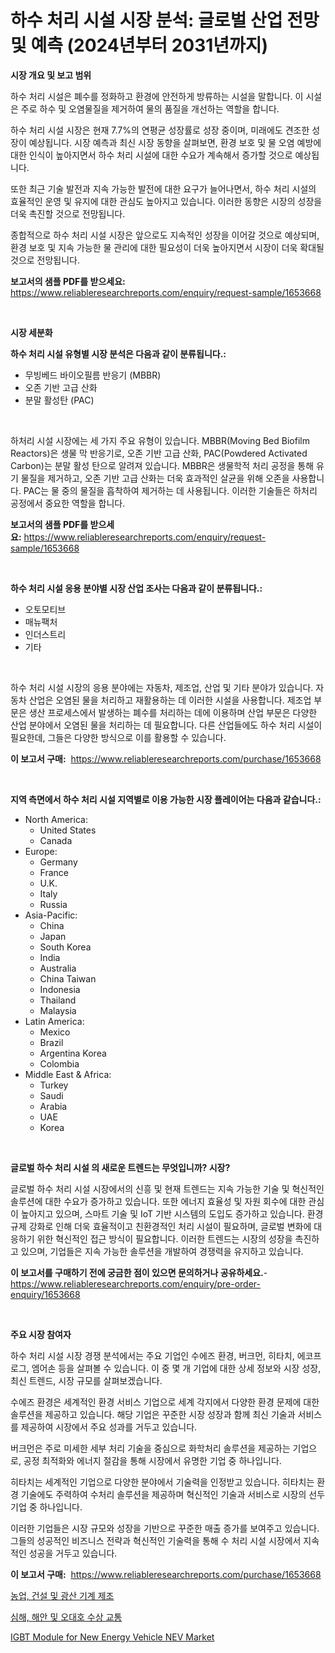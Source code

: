 <p><h1>하수 처리 시설 시장 분석: 글로벌 산업 전망 및 예측 (2024년부터 2031년까지)</h1></p><p><strong>시장 개요 및 보고 범위</strong></p>
<p><p>하수 처리 시설은 폐수를 정화하고 환경에 안전하게 방류하는 시설을 말합니다. 이 시설은 주로 하수 및 오염물질을 제거하여 물의 품질을 개선하는 역할을 합니다. </p><p>하수 처리 시설 시장은 현재 7.7%의 연평균 성장률로 성장 중이며, 미래에도 견조한 성장이 예상됩니다. 시장 예측과 최신 시장 동향을 살펴보면, 환경 보호 및 물 오염 예방에 대한 인식이 높아지면서 하수 처리 시설에 대한 수요가 계속해서 증가할 것으로 예상됩니다. </p><p>또한 최근 기술 발전과 지속 가능한 발전에 대한 요구가 늘어나면서, 하수 처리 시설의 효율적인 운영 및 유지에 대한 관심도 높아지고 있습니다. 이러한 동향은 시장의 성장을 더욱 촉진할 것으로 전망됩니다. </p><p>종합적으로 하수 처리 시설 시장은 앞으로도 지속적인 성장을 이어갈 것으로 예상되며, 환경 보호 및 지속 가능한 물 관리에 대한 필요성이 더욱 높아지면서 시장이 더욱 확대될 것으로 전망됩니다.</p></p>
<p><strong>보고서의 샘플 PDF를 받으세요:</strong> <a href="https://www.reliableresearchreports.com/enquiry/request-sample/1653668">https://www.reliableresearchreports.com/enquiry/request-sample/1653668</a></p>
<p>&nbsp;</p>
<p><strong>시장 세분화</strong></p>
<p><strong>하수 처리 시설 유형별 시장 분석은 다음과 같이 분류됩니다.:</strong></p>
<p><ul><li>무빙베드 바이오필름 반응기 (MBBR)</li><li>오존 기반 고급 산화</li><li>분말 활성탄 (PAC)</li></ul></p>
<p>&nbsp;</p>
<p><p>하처리 시설 시장에는 세 가지 주요 유형이 있습니다. MBBR(Moving Bed Biofilm Reactors)은 생물 막 반응기로, 오존 기반 고급 산화, PAC(Powdered Activated Carbon)는 분말 활성 탄으로 알려져 있습니다. MBBR은 생물학적 처리 공정을 통해 유기 물질을 제거하고, 오존 기반 고급 산화는 더욱 효과적인 살균을 위해 오존을 사용합니다. PAC는 물 중의 물질을 흡착하여 제거하는 데 사용됩니다. 이러한 기술들은 하처리 공정에서 중요한 역할을 합니다.</p></p>
<p><strong>보고서의 샘플 PDF를 받으세요:</strong>&nbsp;<a href="https://www.reliableresearchreports.com/enquiry/request-sample/1653668">https://www.reliableresearchreports.com/enquiry/request-sample/1653668</a></p>
<p>&nbsp;</p>
<p><strong> 하수 처리 시설 응용 분야별 시장 산업 조사는 다음과 같이 분류됩니다.:</strong></p>
<p><ul><li>오토모티브</li><li>매뉴팩처</li><li>인더스트리</li><li>기타</li></ul></p>
<p>&nbsp;</p>
<p><p>하수 처리 시설 시장의 응용 분야에는 자동차, 제조업, 산업 및 기타 분야가 있습니다. 자동차 산업은 오염된 물을 처리하고 재활용하는 데 이러한 시설을 사용합니다. 제조업 부문은 생산 프로세스에서 발생하는 폐수를 처리하는 데에 이용하며 산업 부문은 다양한 산업 분야에서 오염된 물을 처리하는 데 필요합니다. 다른 산업들에도 하수 처리 시설이 필요한데, 그들은 다양한 방식으로 이를 활용할 수 있습니다.</p></p>
<p><strong>이 보고서 구매:</strong>&nbsp; <a href="https://www.reliableresearchreports.com/purchase/1653668">https://www.reliableresearchreports.com/purchase/1653668</a></p>
<p>&nbsp;</p>
<p><strong>지역 측면에서 하수 처리 시설 지역별로 이용 가능한 시장 플레이어는 다음과 같습니다.:</strong></p>
<p><ul>
    <li>
        North America:
        <ul>
            <li>United States</li>
            <li>Canada</li>
        </ul>
    </li>
    <li>
        Europe:
        <ul>
            <li>Germany</li>
            <li>France</li>
            <li>U.K.</li>
            <li>Italy</li>
            <li>Russia</li>
        </ul>
    </li>
    <li>
        Asia-Pacific:
        <ul>
            <li>China</li>
            <li>Japan</li>
            <li>South Korea</li>
            <li>India</li>
            <li>Australia</li>
            <li>China Taiwan</li>
            <li>Indonesia</li>
            <li>Thailand</li>
            <li>Malaysia</li>
        </ul>
    </li>
    <li>
        Latin America:
        <ul>
            <li>Mexico</li>
            <li>Brazil</li>
            <li>Argentina Korea</li>
            <li>Colombia</li>
        </ul>
    </li>
    <li>
        Middle East & Africa:
        <ul>
            <li>Turkey</li>
            <li>Saudi</li>
            <li>Arabia</li>
            <li>UAE</li>
            <li>Korea</li>
        </ul>
    </li>
    </ul></p>
<p>&nbsp;</p>
<p><strong>글로벌 하수 처리 시설 의 새로운 트렌드는 무엇입니까? 시장?</strong></p>
<p><p>글로벌 하수 처리 시설 시장에서의 신흥 및 현재 트렌드는 지속 가능한 기술 및 혁신적인 솔루션에 대한 수요가 증가하고 있습니다. 또한 에너지 효율성 및 자원 회수에 대한 관심이 높아지고 있으며, 스마트 기술 및 IoT 기반 시스템의 도입도 증가하고 있습니다. 환경 규제 강화로 인해 더욱 효율적이고 친환경적인 처리 시설이 필요하며, 글로벌 변화에 대응하기 위한 혁신적인 접근 방식이 필요합니다. 이러한 트렌드는 시장의 성장을 촉진하고 있으며, 기업들은 지속 가능한 솔루션을 개발하여 경쟁력을 유지하고 있습니다.</p></p>
<p><strong>이 보고서를 구매하기 전에 궁금한 점이 있으면 문의하거나 공유하세요.</strong>- <a href="https://www.reliableresearchreports.com/enquiry/pre-order-enquiry/1653668">https://www.reliableresearchreports.com/enquiry/pre-order-enquiry/1653668</a></p>
<p>&nbsp;</p>
<p><strong>주요 시장 참여자</strong></p>
<p><p>하수 처리 시설 시장 경쟁 분석에서는 주요 기업인 수에즈 환경, 버크먼, 히타치, 에코프로그, 엠어손 등을 살펴볼 수 있습니다. 이 중 몇 개 기업에 대한 상세 정보와 시장 성장, 최신 트렌드, 시장 규모를 살펴보겠습니다. </p><p>수에즈 환경은 세계적인 환경 서비스 기업으로 세계 각지에서 다양한 환경 문제에 대한 솔루션을 제공하고 있습니다. 해당 기업은 꾸준한 시장 성장과 함께 최신 기술과 서비스를 제공하여 시장에서 주요 성과를 거두고 있습니다. </p><p>버크먼은 주로 미세한 세부 처리 기술을 중심으로 화학처리 솔루션을 제공하는 기업으로, 공정 최적화와 에너지 절감을 통해 시장에서 유명한 기업 중 하나입니다. </p><p>히타치는 세계적인 기업으로 다양한 분야에서 기술력을 인정받고 있습니다. 히타치는 환경 기술에도 주력하여 수처리 솔루션을 제공하며 혁신적인 기술과 서비스로 시장의 선두 기업 중 하나입니다. </p><p>이러한 기업들은 시장 규모와 성장을 기반으로 꾸준한 매출 증가를 보여주고 있습니다. 그들의 성공적인 비즈니스 전략과 혁신적인 기술력을 통해 수 처리 시설 시장에서 지속적인 성공을 거두고 있습니다.</p></p>
<p><strong>이 보고서 구매:</strong>&nbsp;&nbsp;<a href="https://www.reliableresearchreports.com/purchase/1653668">https://www.reliableresearchreports.com/purchase/1653668</a></p>
<p><p><a href="https://github.com/sammyUltyylrich9067856/Market-Research-Report-List-1/blob/main/827996610966.md">농업, 건설 및 광산 기계 제조</a></p><p><a href="https://github.com/Elenrrera7685/Market-Research-Report-List-1/blob/main/622061810965.md">심해, 해안 및 오대호 수상 교통</a></p><p><a href="https://medium.com/@candicecromwelld63/igbt-module-for-new-energy-vehicle-nev-market-report-reveals-the-latest-trends-and-growth-87f291f34371">IGBT Module for New Energy Vehicle NEV Market</a></p></p>
